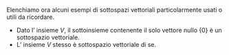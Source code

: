 Elenchiamo ora alcuni esempi di sottospazi vettoriali particolarmente usati o utili da ricordare.

- Dato l’ insieme $V$, il sottoinsieme contenente il solo vettore nullo $\{0\}$ è un sottospazio vettoriale.
- L’ insieme $V$ stesso è sottospazio vettoriale di se.